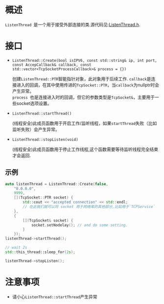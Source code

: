 # 概述
`ListenThread `是一个用于接受外部连接的类.源代码见:[ListenThread.h](https://github.com/IronsDu/brynet/blob/master/src/brynet/net/ListenThread.h).

# 接口

- `ListenThread::Create(bool isIPV6, const std::string& ip, int port, const AccepCallback& callback, const std::vector<TcpSocketProcessCallback>& process = {})`
	
	创建`ListenThread::PTR`智能指针对象，此对象用于后续工作. `callback`是连接进入的回调，在其中使用传进的`TcpSocket::PTR`，当`callback`为nullptr时会产生异常。</br>
	`process `也是连接进入时的回调，但它的参数类型是`TcpSocket&`，主要用于一些socket选项设置。

- `ListenThread::startThread()`
	
	(线程安全)此成员函数用于开启工作/监听线程，如果`startThread`失败（比如监听失败）会产生异常。

- `ListenThread::stopListen(void)`
	
	(线程安全)此成员函数用于停止工作线程,这个函数需要等待监听线程完全结束才会返回.

## 示例
```C++
auto listenThread = ListenThread::Create(false,
	"0.0.0.0",
	9999,
	[](TcpSocket::PTR socket) {
		std::cout << "accepted connection" << std::endl;
		// 在此我们就可以将 socket 用于网络库的其他部分,比如用于`TCPService`
	},
	{
		[](TcpSocket& socket) {
			socket.setNodelay(); // and do some setting.
		}
	});
listenThread->startThread();

// wait 2s
std::this_thread::sleep_for(2s);

listenThread->stopListen();
```

# 注意事项
- 请小心`ListenThread::startThread`产生异常

